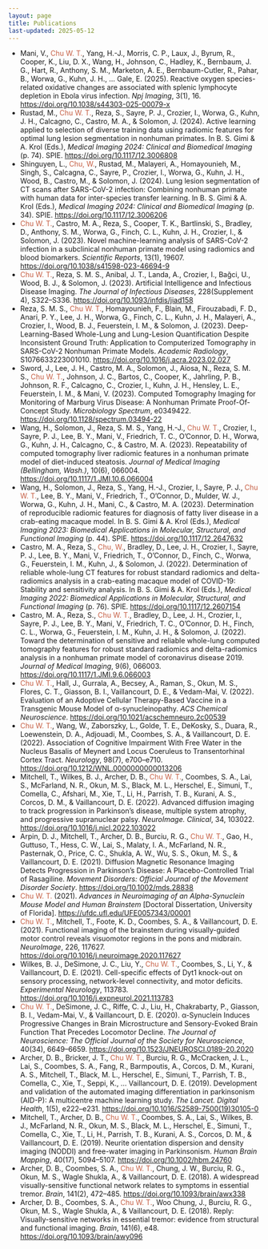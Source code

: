 ```yaml
---
layout: page
title: Publications
last-updated: 2025-05-12
---
```


- Mani, V., <span style="color: #c65f44;">Chu W. T.</span>, Yang, H.-J., Morris, C. P., Laux, J., Byrum, R., Cooper, K., Liu, D. X., Wang, H., Johnson, C., Hadley, K., Bernbaum, J. G., Hart, R., Anthony, S. M., Marketon, A. E., Bernbaum-Cutler, R., Pahar, B., Worwa, G., Kuhn, J. H., … Gale, E. (2025). Reactive oxygen species-related oxidative changes are associated with splenic lymphocyte depletion in Ebola virus infection. *Npj Imaging*, 3(1), 16. <https://doi.org/10.1038/s44303-025-00079-x>
- Rustad, M., <span style="color: #c65f44;">Chu W. T.</span>, Reza, S., Sayre, P. J., Crozier, I., Worwa, G., Kuhn, J. H., Calcagno, C., Castro, M. A., & Solomon, J. (2024). Active learning applied to selection of diverse training data using radiomic features for optimal lung lesion segmentation in nonhuman primates. In B. S. Gimi & A. Krol (Eds.), *Medical Imaging 2024: Clinical and Biomedical Imaging* (p. 74). SPIE. <https://doi.org/10.1117/12.3006808>
- Shinguyen, L., <span style="color: #c65f44;">Chu, W.</span>, Rustad, M., Malayeri, A., Homayounieh, M., Singh, S., Calcagna, C., Sayre, P., Crozier, I., Worwa, G., Kuhn, J. H., Wood, B., Castro, M., & Solomon, J. (2024). Lung lesion segmentation of CT scans after SARS-CoV-2 infection: Combining nonhuman primate with human data for inter-species transfer learning. In B. S. Gimi & A. Krol (Eds.), *Medical Imaging 2024: Clinical and Biomedical Imaging* (p. 34). SPIE. <https://doi.org/10.1117/12.3006206>
- <span style="color: #c65f44;">Chu W. T.</span>, Castro, M. A., Reza, S., Cooper, T. K., Bartlinski, S., Bradley, D., Anthony, S. M., Worwa, G., Finch, C. L., Kuhn, J. H., Crozier, I., & Solomon, J. (2023). Novel machine-learning analysis of SARS-CoV-2 infection in a subclinical nonhuman primate model using radiomics and blood biomarkers. *Scientific Reports*, 13(1), 19607. <https://doi.org/10.1038/s41598-023-46694-9>
- <span style="color: #c65f44;">Chu W. T.</span>, Reza, S. M. S., Anibal, J. T., Landa, A., Crozier, I., Bağci, U., Wood, B. J., & Solomon, J. (2023). Artificial Intelligence and Infectious Disease Imaging. *The Journal of Infectious Diseases*, 228(Supplement 4), S322–S336. <https://doi.org/10.1093/infdis/jiad158>
- Reza, S. M. S., <span style="color: #c65f44;">Chu W. T.</span>, Homayounieh, F., Blain, M., Firouzabadi, F. D., Anari, P. Y., Lee, J. H., Worwa, G., Finch, C. L., Kuhn, J. H., Malayeri, A., Crozier, I., Wood, B. J., Feuerstein, I. M., & Solomon, J. (2023). Deep-Learning-Based Whole-Lung and Lung-Lesion Quantification Despite Inconsistent Ground Truth: Application to Computerized Tomography in SARS-CoV-2 Nonhuman Primate Models. *Academic Radiology*, S1076633223001010. <https://doi.org/10.1016/j.acra.2023.02.027>
- Sword, J., Lee, J. H., Castro, M. A., Solomon, J., Aiosa, N., Reza, S. M. S., <span style="color: #c65f44;">Chu W. T.</span>, Johnson, J. C., Bartos, C., Cooper, K., Jahrling, P. B., Johnson, R. F., Calcagno, C., Crozier, I., Kuhn, J. H., Hensley, L. E., Feuerstein, I. M., & Mani, V. (2023). Computed Tomography Imaging for Monitoring of Marburg Virus Disease: A Nonhuman Primate Proof-Of-Concept Study. *Microbiology Spectrum*, e0349422. <https://doi.org/10.1128/spectrum.03494-22>
- Wang, H., Solomon, J., Reza, S. M. S., Yang, H.-J., <span style="color: #c65f44;">Chu W. T.</span>, Crozier, I., Sayre, P. J., Lee, B. Y., Mani, V., Friedrich, T. C., O’Connor, D. H., Worwa, G., Kuhn, J. H., Calcagno, C., & Castro, M. A. (2023). Repeatability of computed tomography liver radiomic features in a nonhuman primate model of diet-induced steatosis. *Journal of Medical Imaging (Bellingham, Wash.)*, 10(6), 066004. <https://doi.org/10.1117/1.JMI.10.6.066004>
- Wang, H., Solomon, J., Reza, S., Yang, H.-J., Crozier, I., Sayre, P. J., <span style="color: #c65f44;">Chu W. T.</span>, Lee, B. Y., Mani, V., Friedrich, T., O’Connor, D., Mulder, W. J., Worwa, G., Kuhn, J. H., Mani, C., & Castro, M. A. (2023). Determination of reproducible radiomic features for diagnosis of fatty liver disease in a crab-eating macaque model. In B. S. Gimi & A. Krol (Eds.), *Medical Imaging 2023: Biomedical Applications in Molecular, Structural, and Functional Imaging* (p. 44). SPIE. <https://doi.org/10.1117/12.2647632>
- Castro, M. A., Reza, S., <span style="color: #c65f44;">Chu, W.</span>, Bradley, D., Lee, J. H., Crozier, I., Sayre, P. J., Lee, B. Y., Mani, V., Friedrich, T., O’Connor, D., Finch, C., Worwa, G., Feuerstein, I. M., Kuhn, J., & Solomon, J. (2022). Determination of reliable whole-lung CT features for robust standard radiomics and delta-radiomics analysis in a crab-eating macaque model of COVID-19: Stability and sensitivity analysis. In B. S. Gimi & A. Krol (Eds.), *Medical Imaging 2022: Biomedical Applications in Molecular, Structural, and Functional Imaging* (p. 76). SPIE. <https://doi.org/10.1117/12.2607154>
- Castro, M. A., Reza, S., <span style="color: #c65f44;">Chu W. T.</span>, Bradley, D., Lee, J. H., Crozier, I., Sayre, P. J., Lee, B. Y., Mani, V., Friedrich, T. C., O’Connor, D. H., Finch, C. L., Worwa, G., Feuerstein, I. M., Kuhn, J. H., & Solomon, J. (2022). Toward the determination of sensitive and reliable whole-lung computed tomography features for robust standard radiomics and delta-radiomics analysis in a nonhuman primate model of coronavirus disease 2019. *Journal of Medical Imaging*, 9(6), 066003. <https://doi.org/10.1117/1.JMI.9.6.066003>
- <span style="color: #c65f44;">Chu W. T.</span>, Hall, J., Gurrala, A., Becsey, A., Raman, S., Okun, M. S., Flores, C. T., Giasson, B. I., Vaillancourt, D. E., & Vedam-Mai, V. (2022). Evaluation of an Adoptive Cellular Therapy-Based Vaccine in a Transgenic Mouse Model of α-synucleinopathy. *ACS Chemical Neuroscience*. <https://doi.org/10.1021/acschemneuro.2c00539>
- <span style="color: #c65f44;">Chu W. T.</span>, Wang, W., Zaborszky, L., Golde, T. E., DeKosky, S., Duara, R., Loewenstein, D. A., Adjouadi, M., Coombes, S. A., & Vaillancourt, D. E. (2022). Association of Cognitive Impairment With Free Water in the Nucleus Basalis of Meynert and Locus Coeruleus to Transentorhinal Cortex Tract. *Neurology*, 98(7), e700–e710. <https://doi.org/10.1212/WNL.0000000000013206>
- Mitchell, T., Wilkes, B. J., Archer, D. B., <span style="color: #c65f44;">Chu W. T.</span>, Coombes, S. A., Lai, S., McFarland, N. R., Okun, M. S., Black, M. L., Herschel, E., Simuni, T., Comella, C., Afshari, M., Xie, T., Li, H., Parrish, T. B., Kurani, A. S., Corcos, D. M., & Vaillancourt, D. E. (2022). Advanced diffusion imaging to track progression in Parkinson’s disease, multiple system atrophy, and progressive supranuclear palsy. *NeuroImage. Clinical*, 34, 103022. <https://doi.org/10.1016/j.nicl.2022.103022>
- Arpin, D. J., Mitchell, T., Archer, D. B., Burciu, R. G., <span style="color: #c65f44;">Chu W. T.</span>, Gao, H., Guttuso, T., Hess, C. W., Lai, S., Malaty, I. A., McFarland, N. R., Pasternak, O., Price, C. C., Shukla, A. W., Wu, S. S., Okun, M. S., & Vaillancourt, D. E. (2021). Diffusion Magnetic Resonance Imaging Detects Progression in Parkinson’s Disease: A Placebo-Controlled Trial of Rasagiline. *Movement Disorders: Official Journal of the Movement Disorder Society*. <https://doi.org/10.1002/mds.28838>
- <span style="color: #c65f44;">Chu W. T.</span> (2021). *Advances in Neuroimaging of an Alpha-Synuclein Mouse Model and Human Brainstem* [Doctoral Dissertation, University of Florida]. <https://ufdc.ufl.edu/UFE0057343/00001>
- <span style="color: #c65f44;">Chu W. T.</span>, Mitchell, T., Foote, K. D., Coombes, S. A., & Vaillancourt, D. E. (2021). Functional imaging of the brainstem during visually-guided motor control reveals visuomotor regions in the pons and midbrain. *NeuroImage*, 226, 117627. <https://doi.org/10.1016/j.neuroimage.2020.117627>
- Wilkes, B. J., DeSimone, J. C., Liu, Y., <span style="color: #c65f44;">Chu W. T.</span>, Coombes, S., Li, Y., & Vaillancourt, D. E. (2021). Cell-specific effects of Dyt1 knock-out on sensory processing, network-level connectivity, and motor deficits. *Experimental Neurology*, 113783. <https://doi.org/10.1016/j.expneurol.2021.113783>
- <span style="color: #c65f44;">Chu W. T.</span>, DeSimone, J. C., Riffe, C. J., Liu, H., Chakrabarty, P., Giasson, B. I., Vedam-Mai, V., & Vaillancourt, D. E. (2020). α-Synuclein Induces Progressive Changes in Brain Microstructure and Sensory-Evoked Brain Function That Precedes Locomotor Decline. *The Journal of Neuroscience: The Official Journal of the Society for Neuroscience*, 40(34), 6649–6659. <https://doi.org/10.1523/JNEUROSCI.0189-20.2020>
- Archer, D. B., Bricker, J. T., <span style="color: #c65f44;">Chu W. T.</span>, Burciu, R. G., McCracken, J. L., Lai, S., Coombes, S. A., Fang, R., Barmpoutis, A., Corcos, D. M., Kurani, A. S., Mitchell, T., Black, M. L., Herschel, E., Simuni, T., Parrish, T. B., Comella, C., Xie, T., Seppi, K., … Vaillancourt, D. E. (2019). Development and validation of the automated imaging differentiation in parkinsonism (AID-P): A multicentre machine learning study. *The Lancet. Digital Health*, 1(5), e222–e231. <https://doi.org/10.1016/S2589-7500(19)30105-0>
- Mitchell, T., Archer, D. B., <span style="color: #c65f44;">Chu W. T.</span>, Coombes, S. A., Lai, S., Wilkes, B. J., McFarland, N. R., Okun, M. S., Black, M. L., Herschel, E., Simuni, T., Comella, C., Xie, T., Li, H., Parrish, T. B., Kurani, A. S., Corcos, D. M., & Vaillancourt, D. E. (2019). Neurite orientation dispersion and density imaging (NODDI) and free-water imaging in Parkinsonism. *Human Brain Mapping*, 40(17), 5094–5107. <https://doi.org/10.1002/hbm.24760>
- Archer, D. B., Coombes, S. A., <span style="color: #c65f44;">Chu W. T.</span>, Chung, J. W., Burciu, R. G., Okun, M. S., Wagle Shukla, A., & Vaillancourt, D. E. (2018). A widespread visually-sensitive functional network relates to symptoms in essential tremor. *Brain*, 141(2), 472–485. <https://doi.org/10.1093/brain/awx338>
- Archer, D. B., Coombes, S. A., <span style="color: #c65f44;">Chu W. T.</span>, Woo Chung, J., Burciu, R. G., Okun, M. S., Wagle Shukla, A., & Vaillancourt, D. E. (2018). Reply: Visually-sensitive networks in essential tremor: evidence from structural and functional imaging. *Brain*, 141(6), e48. <https://doi.org/10.1093/brain/awy096>
